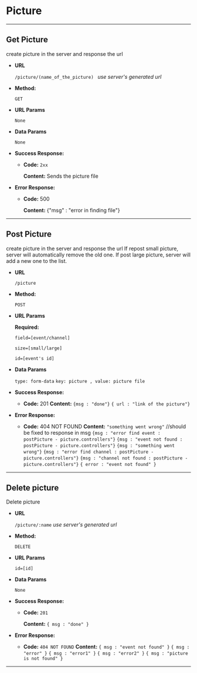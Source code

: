 # **Picture**

---
## Get Picture
create picture in the server and response the url
* **URL** 

  `/picture/(name_of_the_picture) ` *use server's generated url*

* **Method:**

  `GET`

*  **URL Params**

    `None`

* **Data Params**

    `None`

* **Success Response:**

  * **Code:** `2xx` 

    **Content:**
    Sends the picture file

* **Error Response:**

  * **Code:** 500

    **Content:** 
    {"msg" : "error in finding file"}

---

## Post Picture

create picture in the server and response the url
If repost small picture, server will automatically remove the old one.
If post large picture, server will add a new one to the list.
* **URL** 

  `/picture`

* **Method:**

  `POST`

*  **URL Params**

   **Required:**

    `field=[event/channel]`

    `size=[small/large]`

    `id=[event's id]`

* **Data Params**

	`type: form-data`
	`key: picture , value: picture file` 

* **Success Response:**
  * **Code:** 201 
    **Content:**
    `{msg : "done"}`
    `{ url : "link of the picture"}`


* **Error Response:**

  * **Code:** 404 NOT FOUND 
    **Content:** 
`"something went wrong"` //should be fixed to response in msg
`{msg : "error find event : postPicture - picture.controllers"}`
`{msg : "event not found : postPicture - picture.controllers"}`
`{msg : "something went wrong"}`
`{msg : "error find channel : postPicture - picture.controllers"}`
`{msg : "channel not found : postPicture - picture.controllers"}`
`{ error : "event not found" }`


---


## Delete picture
Delete picture

* **URL** 

  `/picture/:name` *use server's generated url*

* **Method:**

  `DELETE`

*  **URL Params**

   `id=[id]`
	 
* **Data Params**
		
	`None`

* **Success Response:**

  * **Code:** `201`

    **Content:** `{ msg : "done" }`

* **Error Response:**

  * **Code:** `404 NOT FOUND`
    **Content:** 
    `{ msg : "event not found" }`
    `{ msg : "error" }`
    `{ msg : "error1" }`
    `{ msg : "error2" }`
    `{ msg : "picture is not found" }`
---

